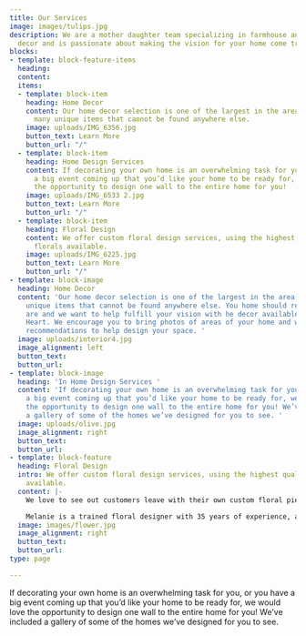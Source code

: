 ```yaml
---
title: Our Services
image: images/tulips.jpg
description: We are a mother daughter team specializing in farmhouse and french country
  decor and is passionate about making the vision for your home come true!
blocks:
- template: block-feature-items
  heading: 
  content: 
  items:
  - template: block-item
    heading: Home Decor
    content: Our home decor selection is one of the largest in the area, We carry
      many unique items that cannot be found anywhere else.
    image: uploads/IMG_6356.jpg
    button_text: Learn More
    button_url: "/"
  - template: block-item
    heading: Home Design Services
    content: If decorating your own home is an overwhelming task for you, or you have
      a big event coming up that you’d like your home to be ready for, we would love
      the opportunity to design one wall to the entire home for you!
    image: uploads/IMG_6533 2.jpg
    button_text: Learn More
    button_url: "/"
  - template: block-item
    heading: Floral Design
    content: We offer custom floral design services, using the highest quality faux
      florals available.
    image: uploads/IMG_6225.jpg
    button_text: Learn More
    button_url: "/"
- template: block-image
  heading: Home Decor
  content: 'Our home decor selection is one of the largest in the area, We carry many
    unique items that cannot be found anywhere else. You home should reflect who you
    are and we want to help fulfill your vision with he decor available at Bless Your
    Heart. We encourage you to bring photos of areas of your home and we will offer
    recommendations to help design your space. '
  image: uploads/interior4.jpg
  image_alignment: left
  button_text: 
  button_url: 
- template: block-image
  heading: 'In Home Design Services '
  content: 'If decorating your own home is an overwhelming task for you, or you have
    a big event coming up that you’d like your home to be ready for, we would love
    the opportunity to design one wall to the entire home for you! We’ve included
    a gallery of some of the homes we’ve designed for you to see. '
  image: uploads/olive.jpg
  image_alignment: right
  button_text: 
  button_url: 
- template: block-feature
  heading: Floral Design
  intro: We offer custom floral design services, using the highest quality faux florals
    available.
  content: |-
    We love to see out customers leave with their own custom floral pieces designed just for their homes. We have beautiful containers of all sizes, shapes, and colors or you could bring your own. Our floral selection consists of the highest quality faux florals available, with a large selection of colors, styles, and species of florals and greenery.

    Melanie is a trained floral designer with 35 years of experience, and she will work with you to make your vision come true.
  image: images/flower.jpg
  image_alignment: right
  button_text: 
  button_url: 
type: page

---
```

If decorating your own home is an overwhelming task for you, or you have a big event coming up that you’d like your home to be ready for, we would love the opportunity to design one wall to the entire home for you! We’ve included a gallery of some of the homes we’ve designed for you to see.